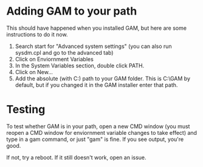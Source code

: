 # Adding GAM to your path

This should have happened when you installed GAM, but here are some instructions to do it now.

1. Search start for "Advanced system settings" (you can also run sysdm.cpl and go to the advanced tab)
2. Click on Enviornment Variables
3. In the System Variables section, double click PATH.
4. Click on New...
5. Add the absolute (with C:\) path to your GAM folder. This is C:\GAM by default, but if you changed it in the GAM installer enter that path.

# Testing

To test whether GAM is in your path, open a new CMD window (you must reopen a CMD window for enviornment variable changes to take effect) and type in a gam command, or just "gam" is fine. If you see output, you're good.

If not, try a reboot. If it still doesn't work, open an issue.
